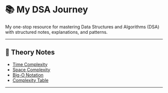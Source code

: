 # 📚 My DSA Journey

My one-stop resource for mastering Data Structures and Algorithms (DSA) with structured notes, explanations, and patterns.

---

## 📘 Theory Notes

- [Time Complexity](./0-Theory/01-time-complexity.md)
- [Space Complexity](./0-Theory/02-space-complexity.md)
- [Big-O Notation](./0-Theory/03-big-o-notation.md)
- [Complexity Table](./0-Theory/04-complexity-table.md)

---

<!--
## 🔁 Pattern-Based Approaches

- [Sliding Window](./1-Patterns/01-sliding-window.md)
- [Two Pointers](./1-Patterns/02-two-pointers.md)
- [Binary Search](./1-Patterns/03-binary-search.md)

... -->
